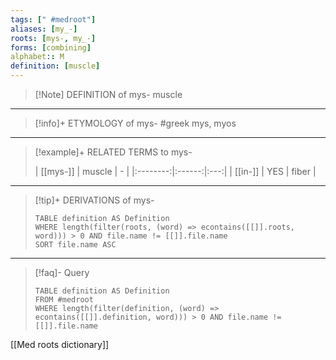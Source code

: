 ```yaml
---
tags: [" #medroot"]
aliases: [my_-]
roots: [mys-, my_-]
forms: [combining]
alphabet:: M
definition: [muscle]
---
```

>[!Note] DEFINITION of mys-
>muscle
_____
>[!info]+ ETYMOLOGY of mys-
>#greek mys, myos
_____
>[!example]+ RELATED TERMS to mys-
>
>| [[mys-]] | muscle |  -  |
|:--------:|:------:|:---:|
| [[in-]]  |  YES   | fiber    |
_____
>[!tip]+ DERIVATIONS of mys-
>```dataview
>TABLE definition AS Definition 
>WHERE length(filter(roots, (word) => econtains([[]].roots, word))) > 0 AND file.name != [[]].file.name
>SORT file.name ASC
>```
___
>[!faq]- Query
>```dataview
>TABLE definition AS Definition
>FROM #medroot
>WHERE length(filter(definition, (word) => econtains([[]].definition, word))) > 0 AND file.name != [[]].file.name
>```

[[Med roots dictionary]]
